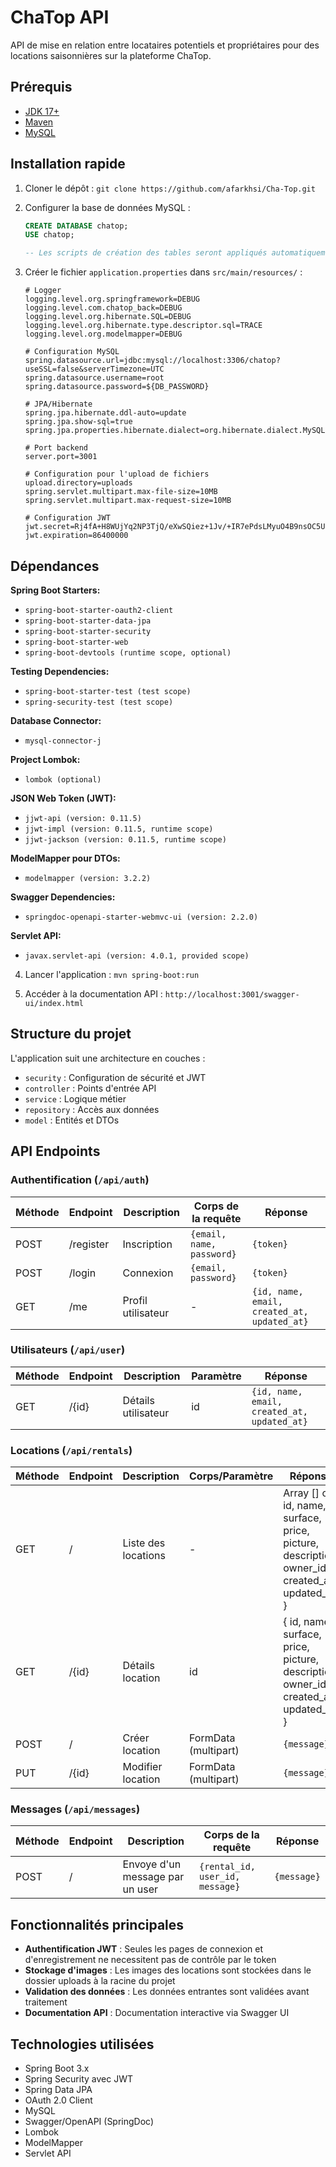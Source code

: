 # ChaTop API

API de mise en relation entre locataires potentiels et propriétaires pour des locations saisonnières sur la plateforme ChaTop.

## Prérequis

- [JDK 17+](https://adoptium.net/)
- [Maven](https://maven.apache.org/)
- [MySQL](https://dev.mysql.com/downloads/)

## Installation rapide

1. Cloner le dépôt : `git clone https://github.com/afarkhsi/Cha-Top.git`

2. Configurer la base de données MySQL :
   ```sql
   CREATE DATABASE chatop;
   USE chatop;
   
   -- Les scripts de création des tables seront appliqués automatiquement par Hibernate
   ```

3. Créer le fichier `application.properties` dans `src/main/resources/` :
   ```properties
   # Logger
   logging.level.org.springframework=DEBUG
   logging.level.com.chatop_back=DEBUG
   logging.level.org.hibernate.SQL=DEBUG
   logging.level.org.hibernate.type.descriptor.sql=TRACE
   logging.level.org.modelmapper=DEBUG
   
   # Configuration MySQL
   spring.datasource.url=jdbc:mysql://localhost:3306/chatop?useSSL=false&serverTimezone=UTC
   spring.datasource.username=root
   spring.datasource.password=${DB_PASSWORD}

   # JPA/Hibernate
   spring.jpa.hibernate.ddl-auto=update
   spring.jpa.show-sql=true
   spring.jpa.properties.hibernate.dialect=org.hibernate.dialect.MySQL8Dialect
   
   # Port backend
   server.port=3001
   
   # Configuration pour l'upload de fichiers
   upload.directory=uploads
   spring.servlet.multipart.max-file-size=10MB
   spring.servlet.multipart.max-request-size=10MB
   
   # Configuration JWT
   jwt.secret=Rj4fA+H8WUjYq2NP3TjQ/eXwSQiez+1Jv/+IR7ePdsLMyuO4B9nsOC5UOj23YH8n9r5i5ZPc+KiU4OqUcVcnVw==
   jwt.expiration=86400000
   ```
## Dépendances

**Spring Boot Starters:**
   - `spring-boot-starter-oauth2-client`
   - `spring-boot-starter-data-jpa`
   - `spring-boot-starter-security`
   - `spring-boot-starter-web`
   - `spring-boot-devtools (runtime scope, optional)`

**Testing Dependencies:**
   - `spring-boot-starter-test (test scope)`
   - `spring-security-test (test scope)`

**Database Connector:**
   - `mysql-connector-j`

**Project Lombok:**
   - `lombok (optional)`

**JSON Web Token (JWT):**
   - `jjwt-api (version: 0.11.5)`
   - `jjwt-impl (version: 0.11.5, runtime scope)`
   - `jjwt-jackson (version: 0.11.5, runtime scope)`

**ModelMapper pour DTOs:**
   - `modelmapper (version: 3.2.2)`

**Swagger Dependencies:**
   - `springdoc-openapi-starter-webmvc-ui (version: 2.2.0)`

**Servlet API:**
   - `javax.servlet-api (version: 4.0.1, provided scope)`

4. Lancer l'application : `mvn spring-boot:run`

5. Accéder à la documentation API : `http://localhost:3001/swagger-ui/index.html`

## Structure du projet

L'application suit une architecture en couches :
- `security` : Configuration de sécurité et JWT
- `controller` : Points d'entrée API
- `service` : Logique métier
- `repository` : Accès aux données
- `model` : Entités et DTOs

## API Endpoints

### Authentification (`/api/auth`)

| Méthode | Endpoint  | Description          | Corps de la requête                   | Réponse                |
|---------|-----------|----------------------|--------------------------------------|------------------------|
| POST    | /register | Inscription          | `{email, name, password}`            | `{token}`              |
| POST    | /login    | Connexion            | `{email, password}`                  | `{token}`              |
| GET     | /me       | Profil utilisateur   | -                                    |`{id, name, email, created_at, updated_at}` |

### Utilisateurs (`/api/user`)

| Méthode | Endpoint | Description        | Paramètre | Réponse                |
|---------|----------|--------------------|-----------|-----------------------|
| GET     | /{id}    | Détails utilisateur | id        |`{id, name, email, created_at, updated_at}` |

### Locations (`/api/rentals`)

| Méthode | Endpoint | Description         | Corps/Paramètre           | Réponse                |
|---------|----------|---------------------|--------------------------|------------------------|
| GET     | /        | Liste des locations | -                        | Array [] of { id, name, surface, price, picture, description, owner_id, created_at, updated_at }  |
| GET     | /{id}    | Détails location    | id                       | { id, name, surface, price, picture, description, owner_id, created_at, updated_at } |
| POST    | /        | Créer location      | FormData (multipart)     | `{message}`            |
| PUT     | /{id}    | Modifier location   | FormData (multipart)     | `{message}`            |

### Messages (`/api/messages`)

| Méthode | Endpoint | Description       | Corps de la requête                 | Réponse     |
|---------|----------|-------------------|-------------------------------------|-------------|
| POST    | /        | Envoye d'un message par un user  | `{rental_id, user_id, message}`     | `{message}` |

## Fonctionnalités principales

- **Authentification JWT** : Seules les pages de connexion et d'enregistrement ne necessitent pas de contrôle par le token
- **Stockage d'images** : Les images des locations sont stockées dans le dossier uploads à la racine du projet
- **Validation des données** : Les données entrantes sont validées avant traitement
- **Documentation API** : Documentation interactive via Swagger UI

## Technologies utilisées

- Spring Boot 3.x
- Spring Security avec JWT
- Spring Data JPA
- OAuth 2.0 Client
- MySQL
- Swagger/OpenAPI (SpringDoc)
- Lombok
- ModelMapper
- Servlet API
